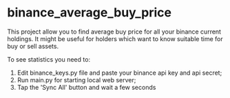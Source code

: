 # binance_average_buy_price
This project allow you to find average buy price for all your binance current holdings.
It might be useful for holders which want to know suitable time for buy or sell assets.

To see statistics you need to:
1. Edit binance_keys.py file and paste your binance api key and api secret;
2. Run main.py for starting local web server;
3. Tap the 'Sync All' button and wait a few seconds